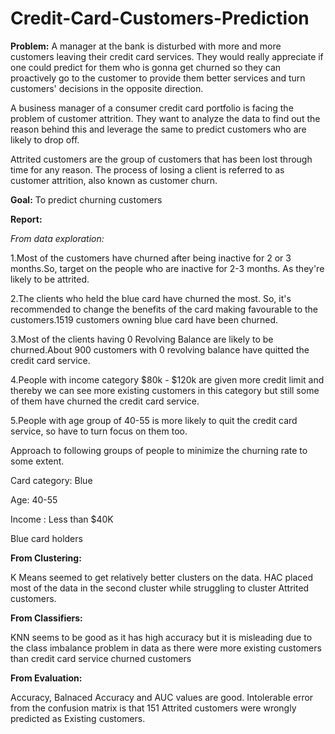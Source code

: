 # Credit-Card-Customers-Prediction

**Problem:** 
A manager at the bank is disturbed with more and more customers leaving their credit card services. They would really appreciate if one could predict for them who is gonna get churned so they can proactively go to the customer to provide them better services and turn customers' decisions in the opposite direction.

A business manager of a consumer credit card portfolio is facing the problem of customer attrition. They want to analyze the data to find out the reason behind this and leverage the same to predict customers who are likely to drop off.

Attrited customers are the group of customers that has been lost through time for any reason. The process of losing a client is referred to as 
customer attrition, also known as customer churn.

**Goal:** To predict churning customers

**Report:**

*From data exploration:*

1.Most of the customers have churned after being inactive for 2 or 3 months.So, target on the people who are inactive for 2-3 months. As they're likely to be attrited. 

2.The clients who held the blue card have churned the most. So, it's recommended to change the benefits of the card making favourable to the customers.1519 customers owning blue card have been churned.

3.Most of the clients having 0 Revolving Balance are likely to be churned.About 900 customers with 0 revolving balance have quitted the credit card service.

4.People with income category $80k - $120k are given more credit limit and thereby we can see more existing customers in this category but still some of them have churned the credit card service.

5.People with age group of 40-55 is more likely to quit the credit card service, so have to turn focus on them too.

Approach to following groups of people to minimize the churning rate to some extent.

Card category: Blue

Age: 40-55

Income : Less than $40K

Blue card holders

**From Clustering:**

K Means seemed to get relatively better clusters on the data. HAC placed most of the data in the second cluster while struggling to cluster Attrited customers.

**From Classifiers:**

KNN seems to be good as it has high accuracy but it is misleading due to the class imbalance problem in data as there were more existing customers than credit card service churned customers

**From Evaluation:**

Accuracy, Balnaced Accuracy and AUC values are good. Intolerable error from the confusion matrix is that 151 Attrited customers were wrongly predicted as Existing customers. 
 
